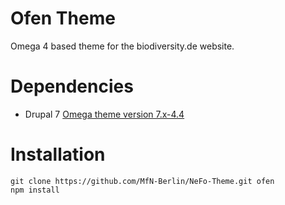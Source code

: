 # Ofen Theme
Omega 4 based theme for the biodiversity.de website.

# Dependencies
* Drupal 7 [Omega theme version 7.x-4.4](https://www.drupal.org/project/omega)

# Installation
```
git clone https://github.com/MfN-Berlin/NeFo-Theme.git ofen
npm install
```
